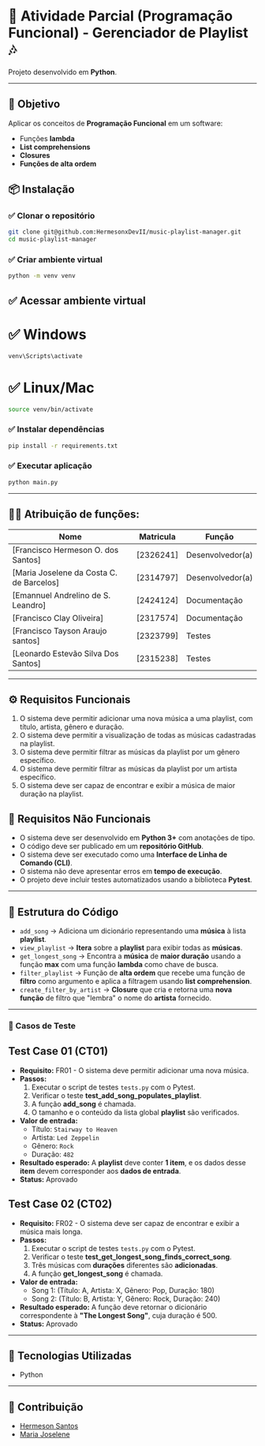 # 🐍 Atividade Parcial (Programação Funcional) - Gerenciador de Playlist 🎶

Projeto desenvolvido em **Python**.

---
## 📌 Objetivo
Aplicar os conceitos de **Programação Funcional** em um software:
- Funções **lambda**  
- **List comprehensions**  
- **Closures**  
- **Funções de alta ordem**

## 📦 Instalação

### ✅ Clonar o repositório

```bash
git clone git@github.com:HermesonxDevII/music-playlist-manager.git
cd music-playlist-manager
```

### ✅ Criar ambiente virtual
```bash
python -m venv venv
```
## ✅ Acessar ambiente virtual

# ✅ Windows
```bash
venv\Scripts\activate
```

# ✅ Linux/Mac
```bash
source venv/bin/activate
```

### ✅ Instalar dependências

```bash
pip install -r requirements.txt
```

### ✅ Executar aplicação

```bash
python main.py
```

---

## 👩‍💻 Atribuição de funções:
| Nome                                     | Matricula  | Função                     |
| ---------------------------------------- | ---------- | -------------------------- |
| [Francisco Hermeson O. dos Santos]       | [2326241]  | Desenvolvedor(a)           |
| [Maria Joselene da Costa C. de Barcelos] | [2314797]  | Desenvolvedor(a)           |
| [Emannuel Andrelino de S. Leandro]       | [2424124]  | Documentação               |
| [Francisco Clay Oliveira]                | [2317574]  | Documentação               | 
| [Francisco Tayson Araujo santos]         | [2323799]  | Testes                     | 
| [Leonardo Estevão Silva Dos Santos]      | [2315238]  | Testes                     | 

---
## ⚙️ Requisitos Funcionais
1. O sistema deve permitir adicionar uma nova música a uma playlist, com título, artista, gênero e duração.
2. O sistema deve permitir a visualização de todas as músicas cadastradas na playlist.
3. O sistema deve permitir filtrar as músicas da playlist por um gênero específico.
4. O sistema deve permitir filtrar as músicas da playlist por um artista específico.
5. O sistema deve ser capaz de encontrar e exibir a música de maior duração na playlist.

## 🚫 Requisitos Não Funcionais
- O sistema deve ser desenvolvido em **Python 3+** com anotações de tipo.
- O código deve ser publicado em um **repositório GitHub**.
- O sistema deve ser executado como uma **Interface de Linha de Comando (CLI)**.
- O sistema não deve apresentar erros em **tempo de execução**.
- O projeto deve incluir testes automatizados usando a biblioteca **Pytest**.

---
## 🧩 Estrutura do Código
- `add_song` → Adiciona um dicionário representando uma **música** à lista **playlist**.
- `view_playlist` → **Itera** sobre a **playlist** para exibir todas as **músicas**.
- `get_longest_song` → Encontra a **música** de **maior duração** usando a função **max** com uma função **lambda** como chave de busca.
- `filter_playlist` → Função de **alta ordem** que recebe uma função de **filtro** como argumento e aplica a filtragem usando **list comprehension**.
- `create_filter_by_artist` → **Closure** que cria e retorna uma **nova função** de filtro que "lembra" o nome do **artista** fornecido.

---
### 🧪 Casos de Teste

## **Test Case 01 (CT01)**

* **Requisito:** FR01 - O sistema deve permitir adicionar uma nova música.
* **Passos:**
    1.  Executar o script de testes `tests.py` com o Pytest.
    2.  Verificar o teste **test_add_song_populates_playlist**.
    3.  A função **add_song** é chamada.
    4.  O tamanho e o conteúdo da lista global **playlist** são verificados.
* **Valor de entrada:**
    * Título: `Stairway to Heaven`
    * Artista: `Led Zeppelin`
    * Gênero: `Rock`
    * Duração: `482`
* **Resultado esperado:** A **playlist** deve conter **1 item**, e os dados desse **item** devem corresponder aos **dados de entrada**.
* **Status:** Aprovado

## **Test Case 02 (CT02)**

* **Requisito:** FR02 - O sistema deve ser capaz de encontrar e exibir a música mais longa.
* **Passos:**
    1.  Executar o script de testes `tests.py` com o Pytest.
    2.  Verificar o teste **test_get_longest_song_finds_correct_song**.
    3.  Três músicas com **durações** diferentes são **adicionadas**.
    4.  A função **get_longest_song** é chamada.
* **Valor de entrada:**
    * Song 1: (Título: A, Artista: X, Gênero: Pop, Duração: 180)
    * Song 2: (Título: B, Artista: Y, Gênero: Rock, Duração: 240)
* **Resultado esperado:** A função deve retornar o dicionário correspondente à **"The Longest Song"**, cuja duração é 500.
* **Status:** Aprovado

---
## 🐳 Tecnologias Utilizadas

- Python
---

## 🤝 Contribuição

- [Hermeson Santos](https://github.com/HermesonxDevII/)
- [Maria Joselene](https://github.com/j0selene)